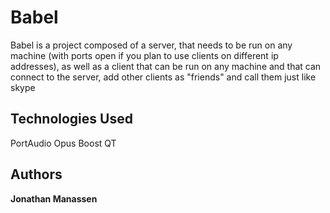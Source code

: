 # Babel

Babel is a project composed of a server, that needs to be run on any machine (with ports open if you plan to use clients on different ip addresses), as well as a client that can be run on any machine and that can connect to the server, add other clients as "friends" and call them just like skype

## Technologies Used

PortAudio
Opus
Boost
QT

## Authors

**Jonathan Manassen**
